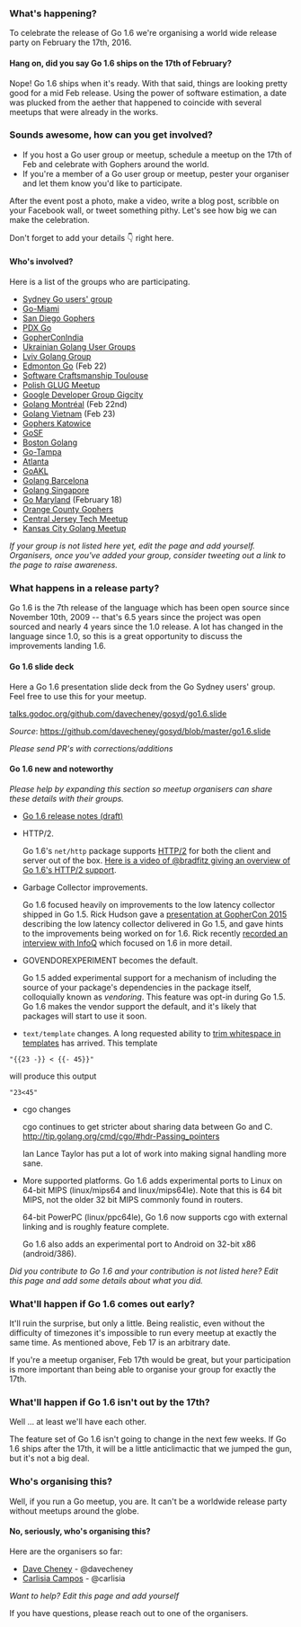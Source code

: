 ### What's happening?
To celebrate the release of Go 1.6 we're organising a world wide release party on February the 17th, 2016. 

#### Hang on, did you say Go 1.6 ships on the 17th of February?
Nope! Go 1.6 ships when it's ready. With that said, things are looking pretty good for a mid Feb release. Using the power of software estimation, a date was plucked from the aether that happened to coincide with several meetups that were already in the works.

### Sounds awesome, how can you get involved?
- If you host a Go user group or meetup, schedule a meetup on the 17th of Feb and celebrate with Gophers around the world.
- If you're a member of a Go user group or meetup, pester your organiser and let them know you'd like to participate.

After the event post a photo, make a video, write a blog post, scribble on your Facebook wall, or tweet something pithy. Let's see how big we can make the celebration.

Don't forget to add your details :point_down: right here.

#### Who's involved?
Here is a list of the groups who are participating.
- [Sydney Go users' group](http://www.meetup.com/golang-syd/events/228276309/)
- [Go-Miami](http://www.meetup.com/Go-Miami/events/228280324/)
- [San Diego Gophers](http://www.meetup.com/sdgophers/events/228129827/)
- [PDX Go](http://www.meetup.com/PDX-Go/events/228220792/)
- [GopherConIndia](http://www.gophercon.in/)
- [Ukrainian Golang User Groups](http://www.meetup.com/uagolang/events/228343484/)
- [Lviv Golang Group](http://www.meetup.com/Lviv-Golang-Group/events/228344940/)
- [Edmonton Go](https://edmontongo.org/) (Feb 22)
- [Software Craftsmanship Toulouse](http://www.meetup.com/fr-FR/Software-Craftsmanship-Toulouse/events/228285655/)
- [Polish GLUG Meetup](http://www.meetup.com/GoLang-User-Group-Wroclaw/events/228369658/)
- [Google Developer Group Gigcity](http://www.meetup.com/GDG-Gigcity/events/228373161/)
- [Golang Montréal](https://golangmontreal.org) (Feb 22nd)
- [Golang Vietnam](https://www.facebook.com/events/1651152271814093/) (Feb 23)
- [Gophers Katowice](http://www.meetup.com/Gophers-Katowice/events/228375778/)
- [GoSF](http://www.meetup.com/golangsf/events/226090306/)
- [Boston Golang](http://www.meetup.com/Boston-Go-lang-User-Group/events/228398963/)
- [Go-Tampa](http://www.meetup.com/Go-Tampa/events/227365472/)
- [Atlanta](http://www.meetup.com/Go-Users-Group-Atlanta/events/228336134/)
- [GoAKL](http://www.meetup.com/Go-AKL/events/228436705/)
- [Golang Barcelona](http://www.meetup.com/es-ES/Golang-Barcelona/events/228438675/)
- [Golang Singapore](http://www.meetup.com/golangsg/events/228148961/)
- [Go Maryland](http://www.meetup.com/Go-Maryland/events/228445301/) (February 18)
- [Orange County Gophers](http://www.meetup.com/Orange-County-Gophers/events/228458630/)
- [Central Jersey Tech Meetup](http://www.meetup.com/Central-Jersey-Tech-Meetup/events/228461491/)
- [Kansas City Golang Meetup](http://www.meetup.com/Kansas-City-Go-lang-Meetup/events/228467750/)

_If your group is not listed here yet, edit the page and add yourself._
_Organisers, once you've added your group, consider tweeting out a link to the page to raise awareness._

### What happens in a release party?
Go 1.6 is the 7th release of the language which has been open source since November 10th, 2009 -- that's 6.5 years since the project was open sourced and nearly 4 years since the 1.0 release.
A lot has changed in the language since 1.0, so this is a great opportunity to discuss the improvements landing 1.6.


#### Go 1.6 slide deck
Here a Go 1.6 presentation slide deck from the Go Sydney users' group. Feel free to use this for your meetup.

[talks.godoc.org/github.com/davecheney/gosyd/go1.6.slide](http://talks.godoc.org/github.com/davecheney/gosyd/go1.6.slide)

_Source_: https://github.com/davecheney/gosyd/blob/master/go1.6.slide

_Please send PR's with corrections/additions_

#### Go 1.6 new and noteworthy

_Please help by expanding this section so meetup organisers can share these details with their groups._

- [Go 1.6 release notes (draft)](http://tip.golang.org/doc/go1.6)
- HTTP/2.

  Go 1.6's `net/http` package supports [HTTP/2](https://http2.golang.org/) for both the client and server out of the box.
  [Here is a video of @bradfitz giving an overview of Go 1.6's HTTP/2 support](https://www.youtube.com/watch?v=gukAZO1fqZQ).
- Garbage Collector improvements.

  Go 1.6 focused heavily on improvements to the low latency collector shipped in Go 1.5.
  Rick Hudson gave a [presentation at GopherCon 2015](https://www.youtube.com/watch?v=aiv1JOfMjm0) describing the low latency collector delivered in Go 1.5, and gave hints to the improvements being worked on for 1.6.
  Rick recently [recorded an interview with InfoQ](http://www.infoq.com/interviews/hudson-go-gc) which focused on 1.6 in more detail.
- GOVENDOREXPERIMENT becomes the default.

  Go 1.5 added experimental support for a mechanism of including the source of your package's dependencies in the package itself, colloquially known as _vendoring_. This feature was opt-in during Go 1.5.
  Go 1.6 makes the vendor support the default, and it's likely that packages will start to use it soon.

- `text/template` changes.
  A long requested ability to [trim whitespace in templates](http://tip.golang.org/pkg/text/template/#hdr-Text_and_spaces) has arrived. This template 

 `"{{23 -}} < {{- 45}}"`

 will produce this output

 `"23<45"` 

- cgo changes

  cgo continues to get stricter about sharing data between Go and C. http://tip.golang.org/cmd/cgo/#hdr-Passing_pointers

  Ian Lance Taylor has put a lot of work into making signal handling more sane. 

- More supported platforms.
  Go 1.6 adds experimental ports to Linux on 64-bit MIPS (linux/mips64 and linux/mips64le). Note that this is 64 bit MIPS, not the older 32 bit MIPS commonly found in routers.

  64-bit PowerPC (linux/ppc64le), Go 1.6 now supports cgo with external linking and is roughly feature complete.

  Go 1.6 also adds an experimental port to Android on 32-bit x86 (android/386). 

_Did you contribute to Go 1.6 and your contribution is not listed here? Edit this page and add some details about what you did._

### What'll happen if Go 1.6 comes out early?
It'll ruin the surprise, but only a little. Being realistic, even without the difficulty of timezones it's impossible to run every meetup at exactly the same time. As mentioned above, Feb 17 is an arbitrary date.

If you're a meetup organiser, Feb 17th would be great, but your participation is more important than being able to organise your group for exactly the 17th.

### What'll happen if Go 1.6 isn't out by the 17th?
Well ... at least we'll have each other. 

The feature set of Go 1.6 isn't going to change in the next few weeks. If Go 1.6 ships after the 17th, it will be a little anticlimactic that we jumped the gun, but it's not a big deal.

### Who's organising this?
Well, if you run a Go meetup, you are. It can't be a worldwide release party without meetups around the globe.

#### No, seriously, who's organising this?
Here are the organisers so far:
- [Dave Cheney](mailto://dave@cheney.net) - @davecheney
- [Carlisia Campos](mailto://carlisia@golangbridge.org) - @carlisia

_Want to help? Edit this page and add yourself_

If you have questions, please reach out to one of the organisers.